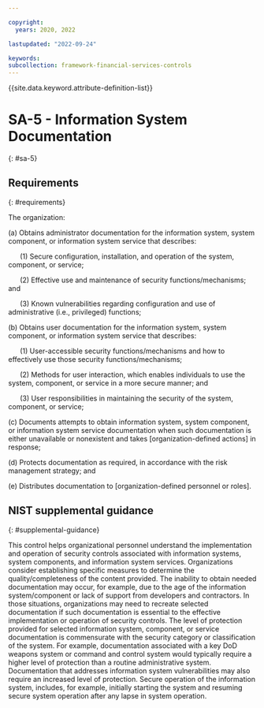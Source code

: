 ```yaml
---

copyright:
  years: 2020, 2022

lastupdated: "2022-09-24"

keywords: 
subcollection: framework-financial-services-controls
---
```


{{site.data.keyword.attribute-definition-list}}

# SA-5 - Information System Documentation
{: #sa-5}

## Requirements
{: #requirements}

The organization:

(a) Obtains administrator documentation for the information system, system component, or information system service that describes:

&nbsp;&nbsp;&nbsp;&nbsp;&nbsp;&nbsp;(1) Secure configuration, installation, and operation of the system, component, or service;

&nbsp;&nbsp;&nbsp;&nbsp;&nbsp;&nbsp;(2) Effective use and maintenance of security functions/mechanisms; and

&nbsp;&nbsp;&nbsp;&nbsp;&nbsp;&nbsp;(3) Known vulnerabilities regarding configuration and use of administrative (i.e., privileged) functions;

(b) Obtains user documentation for the information system, system component, or information system service that describes:

&nbsp;&nbsp;&nbsp;&nbsp;&nbsp;&nbsp;(1) User-accessible security functions/mechanisms and how to effectively use those security functions/mechanisms;

&nbsp;&nbsp;&nbsp;&nbsp;&nbsp;&nbsp;(2) Methods for user interaction, which enables individuals to use the system, component, or service in a more secure manner; and

&nbsp;&nbsp;&nbsp;&nbsp;&nbsp;&nbsp;(3) User responsibilities in maintaining the security of the system, component, or service;

(c) Documents attempts to obtain information system, system component, or information system service documentation when such documentation is either unavailable or nonexistent and takes [organization-defined actions] in response;

(d) Protects documentation as required, in accordance with the risk management strategy; and

(e) Distributes documentation to [organization-defined personnel or roles].

## NIST supplemental guidance
{: #supplemental-guidance}

This control helps organizational personnel understand the implementation and operation of security controls associated with information systems, system components, and information system services. Organizations consider establishing specific measures to determine the quality/completeness of the content provided. The inability to obtain needed documentation may occur, for example, due to the age of the information system/component or lack of support from developers and contractors. In those situations, organizations may need to recreate selected documentation if such documentation is essential to the effective implementation or operation of security controls. The level of protection provided for selected information system, component, or service documentation is commensurate with the security category or classification of the system. For example, documentation associated with a key DoD weapons system or command and control system would typically require a higher level of protection than a routine administrative system. Documentation that addresses information system vulnerabilities may also require an increased level of protection. Secure operation of the information system, includes, for example, initially starting the system and resuming secure system operation after any lapse in system operation.

